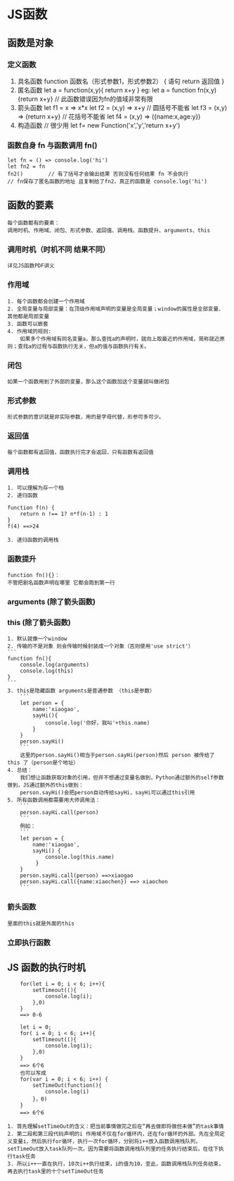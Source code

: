 # JS函数
## 函数是对象

### 定义函数
1. 具名函数
    function 函数名（形式参数1，形式参数2） {
        语句
        return 返回值
    }
2. 匿名函数
    let a = function(x,y){
        return x+y
    }
    eg: let a = function fn(x,y) {return x+y}
    // 此函数错误因为fn的值域非常有限
3. 箭头函数
    let f1 = x => x*x
    let f2 = (x,y) => x+y  // 圆括号不能省
    let f3 = (x,y) => {return x+y}  // 花括号不能省
    let f4 = (x,y) => ({name:x,age:y}) 
4. 构造函数  // 很少用
    let f= new Function('x','y','return x+y')
### 函数自身 fn 与函数调用 fn()
    let fn = () => console.log('hi')
    let fn2 = fn
    fn2()        // 有了括号才会输出结果 否则没有任何结果 fn 不会执行
    // fn保存了匿名函数的地址 且复制给了fn2，真正的函数是 console.log('hi')
## 函数的要素
    每个函数都有的要素：
    调用时机、作用域、闭包、形式参数、返回值、调用栈、函数提升、arguments、this
### 调用时机（时机不同 结果不同）
    详见JS函数PDF讲义
### 作用域
    1. 每个函数都会创建一个作用域
    2. 全局变量与局部变量：在顶级作用域声明的变量是全局变量；window的属性是全部变量、其他都是局部变量
    3. 函数可以嵌套
    4. 作用域的规则:
        如果多个作用域有同名变量a，那么查找a的声明时，就向上取最近的作用域，简称就近原则；查找a的过程与函数执行无关，但a的值与函数执行有关。
### 闭包
    如果一个函数用到了外部的变量，那么这个函数加这个变量就叫做闭包
### 形式参数
    形式参数的意识就是非实际参数，用的是字母代替，形参可多可少。
### 返回值
    每个函数都有返回值，函数执行完才会返回，只有函数有返回值
### 调用栈
    1. 可以理解为存一个档
    2. 递归函数
```
function f(n) {
    return n !== 1? n*f(n-1) : 1
}
f(4) ==>24
```
    3. 递归函数的调用栈
### 函数提升
    function fn(){}：
    不管把剧名函数声明在哪里 它都会跑到第一行
### arguments (除了箭头函数)

### this (除了箭头函数)
    1. 默认就像一个window
    2. 传输的不是对象 则会传输时候封装成一个对象（否则使用'use strict'）
    ```
    function fn(){
        console.log(arguments)
        console.log(this)
    }
    ```
    3. this是隐藏函数 arguments是普通参数 （this是参数）
        ```
        let person = {
            name:'xiaogao',
            sayHi(){
                console.log('你好，我叫'+this.name)
            }
        }
        person.sayHi()
        ```
        这里的person.sayHi()相当于person.sayHi(person)然后 person 被传给了 this 了（person是个地址）
    4. 总结：       
        我们想让函数获取对象的引用，但并不想通过变量名做到，Python通过额外的self参数做到，JS通过额外的this做到：        
        person.sayHi()会把person自动传给sayHi，sayHi可以通过this引用
    5. 所有函数调用都需要用大师调用法：     
        ```
        person.sayHi.call(person)
        ```
        例如：
        ```
        let person = {
            name:'xiaogao',
            sayHi() {
                console.log(this.name)
             }
        }
        person.sayHi.call(person) ==>xiaogao
        person.sayHi.call({name:xiaochen}) ==> xiaochen
        ```
### 箭头函数
    里面的this就是外面的this
### 立即执行函数

## JS 函数的执行时机
```
    for(let i = 0; i < 6; i++){
        setTimeout((){
            console.log(i);
        },0)
    }
    ==> 0-6

    let i = 0;
    for( i = 0; i < 6; i++){
        setTimeout((){
            console.log(i);
        },0)
    }
    ==> 6个6
    也可以写成
    for(var i = 0; i < 6; i++) {
	    setTimeOut(function(){
		    console.log(i)
	    }，0)
    }
    ==> 6个6
```

    1. 首先理解setTimeOut的含义：把当前事情做完之后在“再去做即将做但未做”的task事情
    2. 第二段和第三段代码声明的i 作用域不仅在for循环内，还在for循环的外部。先在全局定义变量i，然后执行for循环，执行一次for循环，分别将i++放入函数调用栈队列，setTimeOut放入task队列一次。因为需要将函数调用栈队列里的任务执行结束后，在往下执行task任务
    3. 所以i++一直在执行，10次i++执行结束，i的值为10，至此，函数调用栈队列任务结束，再去执行task里的十个setTimeOut任务

